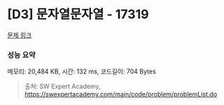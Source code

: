 # [D3] 문자열문자열 - 17319 

[문제 링크](https://swexpertacademy.com/main/code/problem/problemDetail.do?contestProbId=AYgEiwbKy48DFARP) 

### 성능 요약

메모리: 20,484 KB, 시간: 132 ms, 코드길이: 704 Bytes



> 출처: SW Expert Academy, https://swexpertacademy.com/main/code/problem/problemList.do